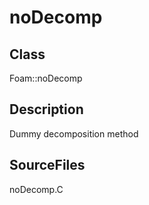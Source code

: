 # noDecomp 
## Class
Foam::noDecomp

## Description
Dummy decomposition method

## SourceFiles
noDecomp.C

